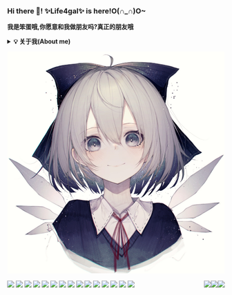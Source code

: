 ### Hi there 👋! ✨Life4gal✨ is here!O(∩_∩)O~
<b>我是笨蛋哦,你愿意和我做朋友吗?真正的朋友哦</b>

<b><details><summary>💡 关于我(About me)</summary></b>
  这是一只没有梦想的咸鱼,期待着有一天海浪能带着他翻身.
  轻度自闭,不喜欢说话(尤其是对不感兴趣的人和事情),重度人格分裂(?)
  
#### 你又在写bug了?
  写代码很菜,尤其是写C++,又菜又不让别人说.
  喜欢玩二进制和逆向(其实早期是因为打游戏太菜学的汇编,不想浪费了)
  
  🙏 大佬带带我
  🙏 大佬带带我
  🙏 大佬带带我
</details>

![pic](./80278148_p0_master1200.jpg)

<img align="top" src="https://forthebadge.com/images/badges/ages-18.svg"/>
<img align="top" src="https://forthebadge.com/images/badges/built-by-developers.svg"/>
<img align="top" src="https://forthebadge.com/images/badges/ctrl-c-ctrl-v.svg"/>
<img align="top" src="https://forthebadge.com/images/badges/fixed-bugs.svg"/>
<img align="top" src="https://forthebadge.com/images/badges/fo-real.svg"/>
<img align="top" src="https://forthebadge.com/images/badges/for-you.svg"/>
<img align="top" src="https://forthebadge.com/images/badges/its-not-a-lie-if-you-believe-it.svg"/>
<img align="top" src="https://forthebadge.com/images/badges/made-with-c-plus-plus.svg"/>
<img align="top" src="https://forthebadge.com/images/badges/made-with-markdown.svg"/>
<img align="top" src="https://forthebadge.com/images/badges/made-with-python.svg"/>
<img align="top" src="https://forthebadge.com/images/badges/makes-people-smile.svg"/>
<img align="top" src="https://forthebadge.com/images/badges/not-a-bug-a-feature.svg"/>
<img align="top" src="https://forthebadge.com/images/badges/powered-by-black-magic.svg"/>
<img align="top" src="https://forthebadge.com/images/badges/works-on-my-machine.svg"/>
<img align="top" src="https://forthebadge.com/images/badges/you-didnt-ask-for-this.svg"/>

<img align="right" src="https://github-readme-stats.vercel.app/api/top-langs/?username=Life4gal&hide=html&show_icons=true&theme=synthwave"/>
<img align="right" src="https://github-readme-stats.vercel.app/api?username=Life4gal&show_icons=true&theme=synthwave"/>
<img align="right" src="https://github-readme-stats.vercel.app/api/wakatime?username=Life4gal&show_icons=true&theme=synthwave"/>
